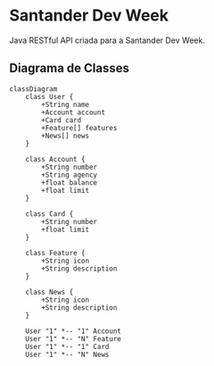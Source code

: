 # Santander Dev Week
Java RESTful API criada para a Santander Dev Week.

## Diagrama de Classes

``` mermaid
classDiagram
    class User {
        +String name
        +Account account
        +Card card
        +Feature[] features
        +News[] news
    }

    class Account {
        +String number
        +String agency
        +float balance
        +float limit
    }

    class Card {
        +String number
        +float limit
    }

    class Feature {
        +String icon
        +String description
    }

    class News {
        +String icon
        +String description
    }

    User "1" *-- "1" Account
    User "1" *-- "N" Feature
    User "1" *-- "1" Card
    User "1" *-- "N" News
```
